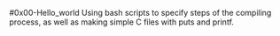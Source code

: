 #0x00-Hello_world
Using bash scripts to specify steps of the compiling process, as well as making simple C files with puts and printf.
